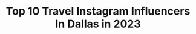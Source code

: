 ---
title: Top 10 Travel Instagram Influencers In Dallas in 2023
description: >-
  Find top travel Instagram influencers in Dallas in 2023. Most popular hashtags: #liketkit #dallas #ltkstyletip #ltkunder50.
platform: Instagram
hits: 197
text_top: See the top-rated Instagram influencers on inBeat.
text_bottom: Our search engine holds 197 Instagram influencers like this in Dallas, United States for you to pitch.
profiles:
  - username: "anabeth.jpg"
    fullname: >-
      anabeth.jpg
    bio: >-
      COLORFULLY BOLD🌈💃🏽 Fashion. Design. Travel. Dallas. Plus Size. Avocado. Margaritas. What? Oh, I was just naming things🤗 ⬜️Enjoy my life in squares⬜️
    location: "United States"
    followers: 27269
    engagement: 164
    commentsToLikes: 0.105838
    id: ck5q8s75i7qp00i11ivduhogc
    verified: false
    hashtags: "#liketkit, #ltkcurves, #plussize, #ltksalealert"
  - username: "southern_belle_living"
    fullname: >-
      L A U R A  B E L L E
    bio: >-
      | Georgia | • Choose Happy 💗 • #PowerYourPlatform 👗 • Travel Blogger sharing Fashion, Relationship, Lifestyle & Positivity
    location: "United States"
    followers: 20495
    engagement: 386
    commentsToLikes: 0.109917
    id: ck5c07swqslrq0i11shut3acb
    verified: false
    hashtags: "#leopard, #love, #liketoknowit, #amazon"
  - username: "queyoun"
    fullname: >-
      Q. | Liberian-American🇱🇷🇺🇸
    bio: >-
      For business inquiries please email: queyoun.makor@gmail.com @wilhelminamodels #willysocial 📍Dallas, Texas
    location: "United States"
    followers: 100651
    engagement: 464
    commentsToLikes: 0.028171
    id: ck13d0yks340q0i19yw7xovk6
    verified: false
    hashtags: "#expressmen, #fashion, #potd, #style"
  - username: "sydneycroft_"
    fullname: >-
      S Y D N E Y
    bio: >-
      MA: @dmm.management RGA | RealStyle DET- @cocorochamodelcamp alumni
    location: "United States"
    followers: 2150
    engagement: 978
    commentsToLikes: 0.076668
    id: ckaozoj4vmoxn0i78px36066o
    verified: false
    hashtags: "#detroit, #editorial, #fashion, #dallasblogger"
  - username: "rushent_trail"
    fullname: >-
      Celebrity Booking Agent
    bio: >-
      @luxexoticrentals YouTube: Rushent Trail
    location: "United States"
    followers: 17677
    engagement: 497
    commentsToLikes: 0.051091
    id: ck5hourkmq9u70i119w5bcm0g
    verified: false
    hashtags: "#luxurylifestyle, #rushent, #dallasclubs, #dallasnights"
  - username: "hectormeza.z"
    fullname: >-
      Hector Meza
    bio: >-
      ♥️Dallas, TX 🐶Foster Dad 🔍Apartment Locator DM me if you need an apartment or puppy!
    location: "United States"
    followers: 3670
    engagement: 2928
    commentsToLikes: 0.023359
    id: ckap1uxrww9av0i78wx868kiq
    verified: false
    hashtags: "#southafrica, #love, #capetown, #travel"
  - username: "carly_mc"
    fullname: >-
      Carly McDowell
    bio: >-
      life + style + travel ☆ dallas, tx ✉️ carly.a.mcdowell@gmail.com shop my amazon finds ↓
    location: "United States"
    followers: 25990
    engagement: 466
    commentsToLikes: 0.254392
    id: ck0vxid2pz1iw0i19u3g539cd
    verified: false
    hashtags: "#lifeartois, #shopadeline, #stellapartner, #liketkit"
  - username: "katnazz001"
    fullname: >-
      Kat D-Villano
    bio: >-
      🌸 fashion/travel 📍Dallas based 📩 let's connect DM @Katnazz001 💻 blog is live⬇️ 💍@ciachef35 Email for collab: katiedo97@gmail.com
    location: "United States"
    followers: 33580
    engagement: 187
    commentsToLikes: 0.149759
    id: ck15shvfbd30g0i19t7jbnc05
    verified: false
    hashtags: "#sheinpartner, #liketkit, #gifted, #sheingals"
  - username: "msashleydevonna"
    fullname: >-
      ASHLEY DEVONNA
    bio: >-
      beauty • fashion • lifestyle • travel 📍dallas, tx ✉️: collab@houseofarnat.com join the a-list ↓
    location: "United States"
    followers: 86251
    engagement: 605
    commentsToLikes: 0.022132
    id: ck0w5vpuo5ni40i19zclncqgl
    verified: false
    hashtags: "#ad, #astoldbyashley, #crimeandwine, #gifted"
  - username: "bishopandholland"
    fullname: >-
      Stia, Jean & Katherine
    bio: >-
      Fashion|Travel|Baby Dallas, TX | Mom, daughter + daughter-in-law 💌: hello@bishopandholland.com 📍: Dallas, TX
    location: "United States"
    followers: 42803
    engagement: 61
    commentsToLikes: 0.123255
    id: ck9wol3bz5l1n0j788vss715h
    verified: false
    hashtags: "#ltkunder50, #ltksalealert, #fashionblogger, #ltkspring"
---